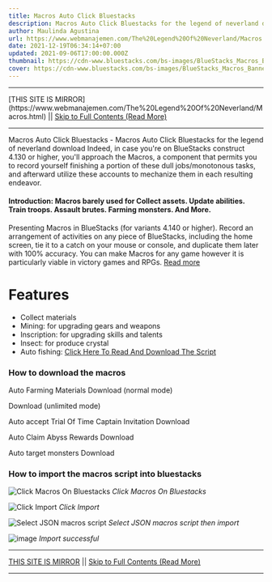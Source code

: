 ```yaml
---
title: Macros Auto Click Bluestacks
description: Macros Auto Click Bluestacks for the legend of neverland download
author: Maulinda Agustina
url: https://www.webmanajemen.com/The%20Legend%20Of%20Neverland/Macros.html
date: 2021-12-19T06:34:14+07:00
updated: 2021-09-06T17:00:00.000Z
thumbnail: https://cdn-www.bluestacks.com/bs-images/BlueStacks_Macros_Banner_EN.jpg
cover: https://cdn-www.bluestacks.com/bs-images/BlueStacks_Macros_Banner_EN.jpg
---
```


<hr/> [THIS SITE IS MIRROR](https://www.webmanajemen.com/The%20Legend%20Of%20Neverland/Macros.html) || <a href="https://www.webmanajemen.com/The%20Legend%20Of%20Neverland/Macros.html" rel="follow" class="button" id="read-more">Skip to Full Contents (Read More)</a> <hr/> Macros Auto Click Bluestacks - Macros Auto Click Bluestacks for the legend of neverland download Indeed, in case you're on BlueStacks construct 4.130 or higher, you'll approach the Macros, a component that permits you to record yourself finishing a portion of these dull jobs/monotonous tasks, and afterward utilize these accounts to mechanize them in each resulting endeavor.

  

#### Introduction: Macros barely used for Collect assets. Update abilities. Train troops. Assault brutes. Farming monsters. And More.

Presenting Macros in BlueStacks (for variants 4.140 or higher). Record an arrangement of activities on any piece of BlueStacks, including the home screen, tie it to a catch on your mouse or console, and duplicate them later with 100% accuracy. You can make Macros for any game however it is particularly viable in victory games and RPGs. [Read more](https://www.bluestacks.com/features/macros.html)

# Features

  - Collect materials
  - Mining: for upgrading gears and weapons
  - Inscription: for upgrading skills and talents
  - Insect: for produce crystal
  - Auto fishing: [Click Here To Read And Download The Script](/The%20Legend%20Of%20Neverland/Fishing.html)

### How to download the macros





  
Auto Farming Materials
    Download (normal mode)
  
Download (unlimited mode)
  
Auto accept Trial Of Time Captain Invitation
    Download
  
Auto Claim Abyss Rewards
    Download
  
Auto target monsters
    Download
  


### How to import the macros script into bluestacks

![Click Macros On Bluestacks](https://user-images.githubusercontent.com/12471057/132939380-d9fbf1d7-2cb1-469a-a29b-cf3f1c33084f.png)
_Click Macros On Bluestacks_

![Click Import](https://user-images.githubusercontent.com/12471057/132939401-b1a36399-2d91-46bd-82f9-78cb8e65c985.png)
_Click Import_

![Select JSON macros script](https://user-images.githubusercontent.com/12471057/132939413-53a2940a-d018-4b04-963c-9968abd6304c.png)
_Select JSON macros script then import_

![image](https://user-images.githubusercontent.com/12471057/132939502-c9bb6e0c-284b-47a9-84b5-8863af2266f5.png)
_Import successful_ <hr/> [THIS SITE IS MIRROR](https://www.webmanajemen.com/The%20Legend%20Of%20Neverland/Macros.html) || <a href="https://www.webmanajemen.com/The%20Legend%20Of%20Neverland/Macros.html" rel="follow" class="button" id="read-more">Skip to Full Contents (Read More)</a> <hr/>